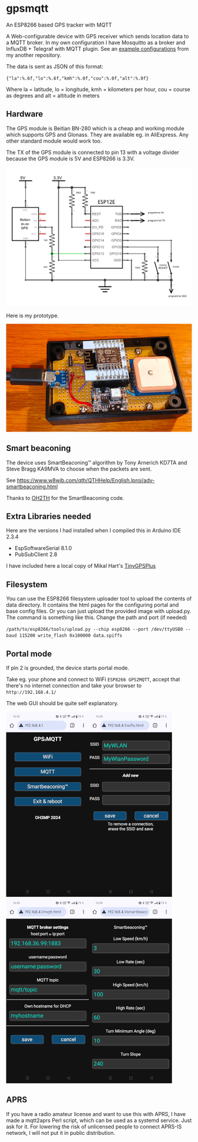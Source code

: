 # gpsmqtt
An ESP8266 based GPS tracker with MQTT

A Web-configurable device with GPS receiver which sends location data to a MQTT broker. In my own configuration I have Mosquitto as a broker and InfluxDB + Telegraf with MQTT plugin. See an [example configurations](https://github.com/oh2mp/esp32_ble2mqtt/blob/main/CONFIG_EXAMPLES.md) from my another repository.

The data is sent as JSON of this format:

`{"la":%.6f,"lo":%.6f,"kmh":%.0f,"cou":%.0f,"alt":%.0f}`

Where la = latitude, lo = longitude, kmh = kilometers per hour, cou = course as degrees and alt = altitude in meters

## Hardware

The GPS module is Beitian BN-280 which is a cheap and working module which supports GPS and Glonass. 
They are available eg. in AliExpress. Any other standard module would work too.

The TX of the GPS module is connected to pin 13 with a voltage divider because the GPS module is 5V and ESP8266 is 3.3V.

![Schema](i/gpsmqtt_schema.png)

Here is my prototype.

![Prototype](i/gizmo_prototype.jpg)

## Smart beaconing
The device uses SmartBeaconing™ algorithm by Tony Arnerich KD7TA and Steve Bragg KA9MVA to choose when the packets are sent. 

See https://www.w8wjb.com/qth/QTHHelp/English.lproj/adv-smartbeaconing.html 

Thanks to [OH2TH](https://github.com/oh2th) for the SmartBeaconing code.

## Extra Libraries needed
Here are the versions I had installed when I compiled this in Arduino IDE 2.3.4

- EspSoftwareSerial 8.1.0
- PubSubClient 2.8

I have included here a local copy of Mikal Hart's [TinyGPSPlus](https://github.com/mikalhart/TinyGPSPlus)

## Filesystem
You can use the ESP8266 filesystem uploader tool to upload the contents of data directory. It contains the html pages for the configuring portal and base config files. Or you can just upload the provided image with upload.py. The command is something like this. Change the path and port (if needed)

`/path/to/esp8266/tools/upload.py --chip esp8266 --port /dev/ttyUSB0 --baud 115200 write_flash 0x100000 data.spiffs`

## Portal mode

If pin 2 is grounded, the device starts portal mode.

Take eg. your phone and connect to WiFi `ESP8266 GPS2MQTT`, accept that there's no internet connection and take your browser to `http://192.168.4.1/`

The web GUI should be quite self explanatory.

![ss1](i/ss1.jpg)![ss2](i/ss2.jpg)![ss3](i/ss3.jpg)![ss4](i/ss4.jpg)

## APRS

If you have a radio amateur license and want to use this with APRS, I have made a mqtt2aprs Perl script, 
which can be used as a systemd service. Just ask for it. For lowering the risk of unlicensed people to 
connect APRS-IS network, I will not put it in public distribution.

